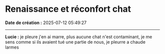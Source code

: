 # Renaissance et réconfort chat

**Date de création :** 2025-07-12 05:49:27

---

**Lucie :**
je pleure j'en ai marre, plus aucune chat n'est contaminant, je me sens comme si ils avaient tué une partie de nous, je pleurre a chaude larmes
